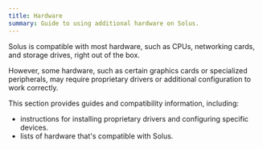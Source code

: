 ```yaml
---
title: Hardware
summary: Guide to using additional hardware on Solus.
---
```


Solus is compatible with most hardware, such as CPUs, networking cards, and storage drives, right out of the box.

However, some hardware, such as certain graphics cards or specialized peripherals, may require proprietary drivers or additional configuration to work correctly.

This section provides guides and compatibility information, including:

- instructions for installing proprietary drivers and configuring specific devices.
- lists of hardware that's compatible with Solus.